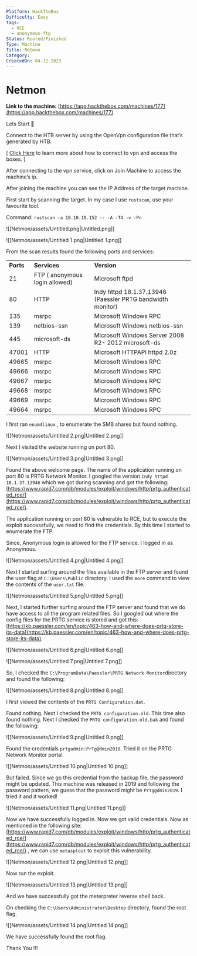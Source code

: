 ```yaml
---
Platform: HackTheBox
Difficulty: Easy
tags:
  - RCE
  - anonymous-ftp
Status: Rooted/Finished
Type: Machine
Title: Netmon
Category: 
CreatedOn: 04-12-2023
---
```

# Netmon

**Link to the machine:** [https://app.hackthebox.com/machines/177](https://app.hackthebox.com/machines/177)

  

Lets Start 🙌

  

Connect to the HTB server by using the OpenVpn configuration file that’s generated by HTB.

[ [Click Here](https://help.hackthebox.com/en/articles/5185687-introduction-to-lab-access) to learn more about how to connect to vpn and access the boxes. ]

After connecting to the vpn service, click on Join Machine to access the machine’s ip.

After joining the machine you can see the IP Address of the target machine.

  

First start by scanning the target. In my case I use `rustscan`, use your favourite tool.

Command: `rustscan -a 10.10.10.152 -- -A -T4 -v -Pn`

![[Netmon/assets/Untitled.png|Untitled.png]]

![[Netmon/assets/Untitled 1.png|Untitled 1.png]]

From the scan results found the following ports and services:

|   |   |   |
|---|---|---|
|**Ports**|**Services**|**Version**|
|21|FTP ( anonymous login allowed)|Microsoft ftpd|
|80|HTTP|Indy httpd 18.1.37.13946 (Paessler PRTG bandwidth monitor)|
|135|msrpc|Microsoft Windows RPC|
|139|netbios-ssn|Microsoft Windows netbios-ssn|
|445|microsoft-ds|Microsoft Windows Server 2008 R2- 2012 microsoft-ds|
|47001|HTTP|Microsoft HTTPAPI httpd 2.0z|
|49665|msrpc|Microsoft Windows RPC|
|49666|msrpc|Microsoft Windows RPC|
|49667|msrpc|Microsoft Windows RPC|
|49668|msrpc|Microsoft Windows RPC|
|49669|msrpc|Microsoft Windows RPC|
|49664|msrpc|Microsoft Windows RPC|

I first ran `enum4linux` , to enumerate the SMB shares but found nothing.

![[Netmon/assets/Untitled 2.png|Untitled 2.png]]

Next I visited the website running on port 80.

![[Netmon/assets/Untitled 3.png|Untitled 3.png]]

Found the above welcome page. The name of the application running on port 80 is PRTG Network Monitor. I googled the version `Indy httpd 18.1.37.13946` which we got during scanning and got the following: [https://www.rapid7.com/db/modules/exploit/windows/http/prtg_authenticated_rce/](https://www.rapid7.com/db/modules/exploit/windows/http/prtg_authenticated_rce/).

  

The application running on port 80 is vulnerable to RCE, but to execute the exploit successfully, we need to find the credentials. By this time I started to enumerate the FTP.

Since, Anonymous login is allowed for the FTP service. I logged in as Anonymous.

![[Netmon/assets/Untitled 4.png|Untitled 4.png]]

Next I started surfing around the files available in the FTP server and found the user flag at `C:\Users\Public` directory. I used the `more` command to view the contents of the `user.txt` file.

![[Netmon/assets/Untitled 5.png|Untitled 5.png]]

  

Next, I started further surfing around the FTP server and found that we do have access to all the program related files. So I googled out where the config files for the PRTG service is stored and got this: [https://kb.paessler.com/en/topic/463-how-and-where-does-prtg-store-its-data](https://kb.paessler.com/en/topic/463-how-and-where-does-prtg-store-its-data).

![[Netmon/assets/Untitled 6.png|Untitled 6.png]]

![[Netmon/assets/Untitled 7.png|Untitled 7.png]]

So, I checked the `C:\ProgramData\Paessler\PRTG Network Monitor`directory and found the following:

![[Netmon/assets/Untitled 8.png|Untitled 8.png]]

I first viewed the contents of the `PRTG Configuration.dat`.

Found nothing. Next I checked the `PRTG configuration.old`. This time also found nothing. Next I checked the `PRTG configuration.old.bak` and found the following:

![[Netmon/assets/Untitled 9.png|Untitled 9.png]]

Found the credentials `prtgadmin:PrTg@dmin2018`. Tried it on the PRTG Network Monitor portal.

![[Netmon/assets/Untitled 10.png|Untitled 10.png]]

But failed. Since we go this credential from the backup file, the password might be updated. This machine was released in 2019 and following the password pattern, we guess that the password might be `PrTg@dmin2019`. I tried it and it worked!

![[Netmon/assets/Untitled 11.png|Untitled 11.png]]

Now we have successfully logged in. Now we got valid credentials. Now as mentioned in the following site: [https://www.rapid7.com/db/modules/exploit/windows/http/prtg_authenticated_rce/](https://www.rapid7.com/db/modules/exploit/windows/http/prtg_authenticated_rce/) , we can use `metasploit` to exploit this vulnerability.

![[Netmon/assets/Untitled 12.png|Untitled 12.png]]

Now run the exploit.

![[Netmon/assets/Untitled 13.png|Untitled 13.png]]

And we have successfully got the meterpreter reverse shell back.

On checking the `C:\Users\Administrator\Desktop` directory, found the root flag.

![[Netmon/assets/Untitled 14.png|Untitled 14.png]]

We have successfully found the root flag.

  

Thank You !!!